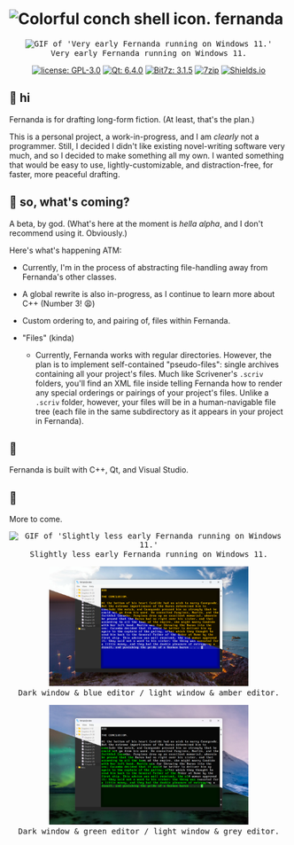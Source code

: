# <img src="fernanda/res/icons/fernanda.ico" alt="Colorful conch shell icon." width="26px"/> fernanda

<p align="center">
	<kbd>
		<img src="fernanda/docs/screens/gif_1.gif" alt="GIF of 'Very early Fernanda running on Windows 11.'" width="360px"/>
		<br>Very early Fernanda running on Windows 11.
	</kbd>
</p>
<p align="center">
	<a href="LICENSE"><img src="https://img.shields.io/github/license/fairybow/fernanda" alt="license: GPL-3.0"/></a>
	<a href="https://www.qt.io/"><img src="https://img.shields.io/badge/Qt-6.4.0-green?logo=qt" alt="Qt: 6.4.0"/></a>
	<a href="https://github.com/rikyoz/bit7z"><img src="https://img.shields.io/badge/Bit7z-3.1.5-blue" alt="Bit7z: 3.1.5"/></a>
	<a href="https://www.7-zip.org/"><img src="https://img.shields.io/badge/7zip-blueviolet" alt="7zip"/></a>
	<a href="https://shields.io/"><img src="https://img.shields.io/badge/these-are_so_cute_omg-ff69b4" alt="Shields.io"/></a>
</p>

## :wave: **hi**

Fernanda is for drafting long-form fiction. (At least, that's the plan.)

This is a personal project, a work-in-progress, and I am *clearly* not a programmer. Still, I decided I didn't like existing novel-writing software very much, and so I decided to make something all my own. I wanted something that would be easy to use, lightly-customizable, and distraction-free, for faster, more peaceful drafting.

## :compass: **so, what's coming?**

A beta, by god. (What's here at the moment is *hella alpha*, and I don't recommend using it. Obviously.)

Here's what's happening ATM:

- Currently, I'm in the process of abstracting file-handling away from Fernanda's other classes.

- A global rewrite is also in-progress, as I continue to learn more about C++ (Number 3! :weary:)

- Custom ordering to, and pairing of, files within Fernanda.

- "Files" (kinda)
	- Currently, Fernanda works with regular directories. However, the plan is to implement self-contained "pseudo-files": single archives containing all your project's files. Much like Scrivener's `.scriv` folders, you'll find an XML file inside telling Fernanda how to render any special orderings or pairings of your project's files. Unlike a `.scriv` folder, however, your files will be in a human-navigable file tree (each file in the same subdirectory as it appears in your project in Fernanda).

## :honeybee:

Fernanda is built with C++, Qt, and Visual Studio.

## :seedling:

More to come.

<p align="center">
	<kbd>
		<img src="fernanda/docs/screens/gif_2.gif" alt="GIF of 'Slightly less early Fernanda running on Windows 11.'" width="360px"/>
		<br>Slightly less early Fernanda running on Windows 11.
	</kbd>
</p>
<p align="center">
	<kbd>
		<img src="fernanda/docs/screens/screen_1.png" alt="Picture of 'Dark window & blue editor / light window & amber editor.'" width="360px"/>
		<br>Dark window & blue editor / light window & amber editor.
	</kbd>
</p>
<p align="center">
	<kbd>
		<img src="fernanda/docs/screens/screen_2.png" alt="Picture of 'Dark window & green editor / light window & grey editor.'" width="360px"/>
		<br>Dark window & green editor / light window & grey editor.
	</kbd>
</p>
